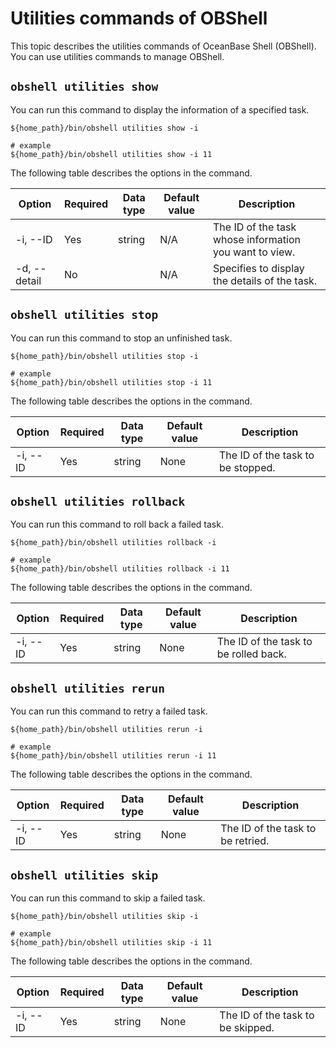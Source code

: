 # Utilities commands of OBShell

This topic describes the utilities commands of OceanBase Shell (OBShell). You can use utilities commands to manage OBShell.

## `obshell utilities show`

You can run this command to display the information of a specified task.

```shell
${home_path}/bin/obshell utilities show -i

# example
${home_path}/bin/obshell utilities show -i 11
```

The following table describes the options in the command.

| Option | Required | Data type | Default value | Description |
| --- | --- | --- | --- | --- |
| -i, --ID | Yes | string | N/A | The ID of the task whose information you want to view.  |
| -d, --detail | No |   | N/A | Specifies to display the details of the task. |

## `obshell utilities stop`

You can run this command to stop an unfinished task.

```shell
${home_path}/bin/obshell utilities stop -i

# example
${home_path}/bin/obshell utilities stop -i 11
```

The following table describes the options in the command.

| Option | Required | Data type | Default value | Description |
| --- | --- | --- | --- | --- |
| -i, --ID | Yes | string | None | The ID of the task to be stopped.  |

## `obshell utilities rollback`

You can run this command to roll back a failed task.

```shell
${home_path}/bin/obshell utilities rollback -i

# example
${home_path}/bin/obshell utilities rollback -i 11
```

The following table describes the options in the command.

| Option | Required | Data type | Default value | Description |
| --- | --- | --- | --- | --- |
| -i, --ID | Yes | string | None | The ID of the task to be rolled back.  |

## `obshell utilities rerun`

You can run this command to retry a failed task.

```shell
${home_path}/bin/obshell utilities rerun -i

# example
${home_path}/bin/obshell utilities rerun -i 11
```

The following table describes the options in the command.

| Option | Required | Data type | Default value | Description |
| --- | --- | --- | --- | --- |
| -i, --ID | Yes | string | None | The ID of the task to be retried.  |

## `obshell utilities skip`

You can run this command to skip a failed task.

```shell
${home_path}/bin/obshell utilities skip -i

# example
${home_path}/bin/obshell utilities skip -i 11
```

The following table describes the options in the command.

| Option | Required | Data type | Default value | Description |
| --- | --- | --- | --- | --- |
| -i, --ID | Yes | string | None | The ID of the task to be skipped.  |
